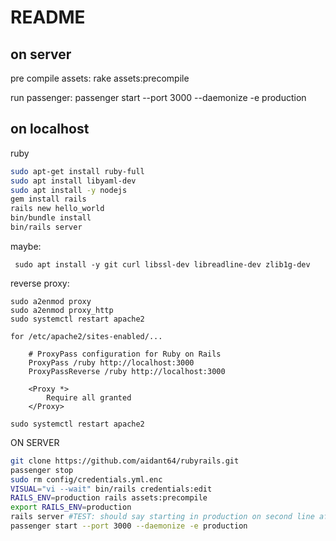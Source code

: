 # README


## on server
pre compile assets:
rake assets:precompile

run passenger:
passenger start --port 3000 --daemonize -e production


## on localhost

ruby
```bash
sudo apt-get install ruby-full
sudo apt install libyaml-dev
sudo apt install -y nodejs
gem install rails
rails new hello_world
bin/bundle install
bin/rails server
```

maybe:
```
 sudo apt install -y git curl libssl-dev libreadline-dev zlib1g-dev
```
 
 
 reverse proxy:
```
sudo a2enmod proxy
sudo a2enmod proxy_http
sudo systemctl restart apache2

for /etc/apache2/sites-enabled/...

    # ProxyPass configuration for Ruby on Rails
    ProxyPass /ruby http://localhost:3000
    ProxyPassReverse /ruby http://localhost:3000

    <Proxy *>
        Require all granted
    </Proxy>

sudo systemctl restart apache2
```



ON SERVER
```bash
git clone https://github.com/aidant64/rubyrails.git
passenger stop
sudo rm config/credentials.yml.enc 
VISUAL="vi --wait" bin/rails credentials:edit
RAILS_ENV=production rails assets:precompile
export RAILS_ENV=production
rails server #TEST: should say starting in production on second line after Booting Puma (just a test)
passenger start --port 3000 --daemonize -e production
```
